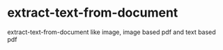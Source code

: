 # extract-text-from-document
extract-text-from-document like image, image based pdf and text based pdf
